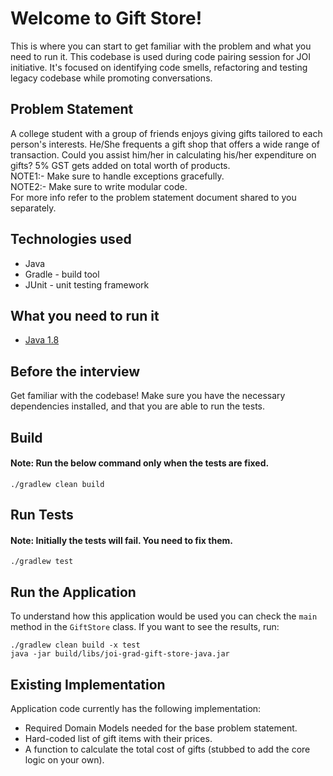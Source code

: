 # Welcome to Gift Store!
This is where you can start to get familiar with the problem and what you need to run it.
This codebase is used during code pairing session for JOI initiative.
It's focused on identifying code smells, refactoring and testing legacy codebase while promoting conversations.

## Problem Statement
A college student with a group of friends enjoys giving gifts tailored to each person's interests. He/She frequents a gift shop that offers a wide range of transaction. Could you assist him/her in calculating his/her expenditure on gifts?
5% GST gets added on total worth of products.<br>
NOTE1:- Make sure to handle exceptions gracefully.<br>
NOTE2:- Make sure to write modular code.<br>
For more info refer to the problem statement document shared to you separately.

## Technologies used
- Java
- Gradle - build tool
- JUnit - unit testing framework

## What you need to run it
- [Java 1.8](https://adoptopenjdk.net/?variant=openjdk8)

## Before the interview
Get familiar with the codebase! Make sure you have the necessary dependencies installed, and that you are able to run the tests.

## Build
#### Note: Run the below command only when the tests are fixed.
```console
./gradlew clean build
```

## Run Tests
#### Note: Initially the tests will fail. You need to fix them.
```console
./gradlew test
```

## Run the Application
To understand how this application would be used you can check the `main` method in the `GiftStore` class. If you want to see the results, run:
```console
./gradlew clean build -x test
java -jar build/libs/joi-grad-gift-store-java.jar
```

## Existing Implementation
Application code currently has the following implementation:
- Required Domain Models needed for the base problem statement.
- Hard-coded list of gift items with their prices.
- A function to calculate the total cost of gifts (stubbed to add the core logic on your own).